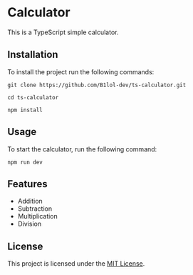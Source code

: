 # Calculator

This is a TypeScript simple calculator.

## Installation

To install the project run the following commands:

```
git clone https://github.com/B1lol-dev/ts-calculator.git
```

```
cd ts-calculator
```

```
npm install
```

## Usage

To start the calculator, run the following command:

```
npm run dev
```

## Features

- Addition
- Subtraction
- Multiplication
- Division

## License

This project is licensed under the [MIT License](LICENSE).
